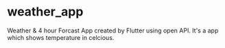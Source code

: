 ﻿# weather_app
Weather & 4 hour Forcast App  created by Flutter using open API.
It's a app which shows temperature in celcious.

